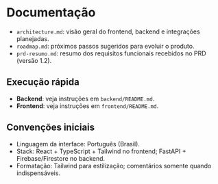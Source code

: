 # Documentação

- `architecture.md`: visão geral do frontend, backend e integrações planejadas.
- `roadmap.md`: próximos passos sugeridos para evoluir o produto.
- `prd-resumo.md`: resumo dos requisitos funcionais recebidos no PRD (versão 1.2).

## Execução rápida

- **Backend**: veja instruções em `backend/README.md`.
- **Frontend**: veja instruções em `frontend/README.md`.

## Convenções iniciais

- Linguagem da interface: Português (Brasil).
- Stack: React + TypeScript + Tailwind no frontend; FastAPI + Firebase/Firestore no backend.
- Formatação: Tailwind para estilização; comentários somente quando indispensáveis.
